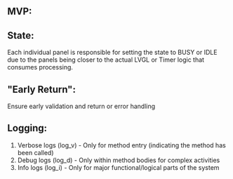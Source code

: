 ## MVP:

## State:
Each individual panel is responsible for setting the state to BUSY or IDLE due to the panels being closer to the actual LVGL or Timer logic that consumes processing.

## "Early Return":
Ensure early validation and return or error handling

## Logging:
  1. Verbose logs (log_v) - Only for method entry (indicating the method has been called)
  2. Debug logs (log_d) - Only within method bodies for complex activities
  3. Info logs (log_i) - Only for major functional/logical parts of the system